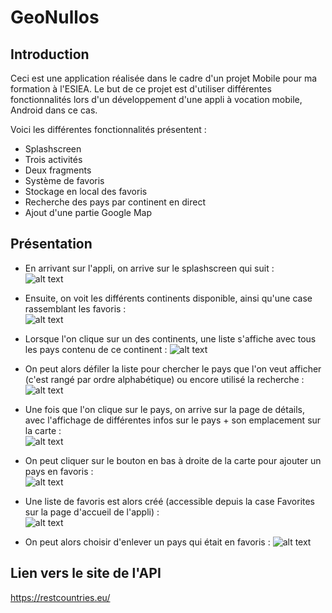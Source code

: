 # GeoNullos

## Introduction

Ceci est une application réalisée dans le cadre d'un projet Mobile pour ma formation à l'ESIEA. Le but de ce projet est d'utiliser différentes fonctionnalités lors d'un développement d'une appli à vocation mobile, Android dans ce cas.

Voici les différentes fonctionnalités présentent :
- Splashscreen
- Trois activités
- Deux fragments
- Système de favoris
- Stockage en local des favoris
- Recherche des pays par continent en direct
- Ajout d'une partie Google Map

## Présentation
- En arrivant sur l'appli, on arrive sur le splashscreen qui suit :  
![alt text](https://i.ibb.co/ZMLT6dW/splashscreen.jpg)

- Ensuite, on voit les différents continents disponible, ainsi qu'une case rassemblant les favoris :  
![alt text](https://i.ibb.co/kmqy5pG/continents.jpg)

- Lorsque l'on clique sur un des continents, une liste s'affiche avec tous les pays contenu de ce continent : 
![alt text](https://i.ibb.co/NFZNjLz/list-Country.jpg)

- On peut alors défiler la liste pour chercher le pays que l'on veut afficher (c'est rangé par ordre alphabétique) ou encore utilisé la recherche :  
![alt text](https://i.ibb.co/3cBF95d/direct-Search.jpg)

- Une fois que l'on clique sur le pays, on arrive sur la page de détails, avec l'affichage de différentes infos sur le pays + son emplacement sur la carte :  
![alt text](https://i.ibb.co/LRBbTv5/country-Details.jpg)

- On peut cliquer sur le bouton en bas à droite de la carte pour ajouter un pays en favoris :  
![alt text](https://i.ibb.co/2FmJdLh/favorite-Add.jpg)

- Une liste de favoris est alors créé (accessible depuis la case Favorites sur la page d'accueil de l'appli) :  
![alt text](https://i.ibb.co/VLnm7JF/list-Favorites.jpg)

- On peut alors choisir d'enlever un pays qui était en favoris :
![alt text](https://i.ibb.co/MGX7nYd/remove-Favorite.jpg)

## Lien vers le site de l'API
https://restcountries.eu/
